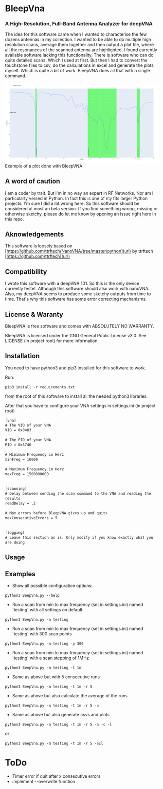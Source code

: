 # BleepVna
### A High-Resolution, Full-Band Antenna Analyzer for deepVNA

The idea for this software came when I wanted to characterise the few dozens antennas in my collection. I wanted to be able to do multiple high resolution scans, average them together and then output a plot file, where all the resonances of the scanned antenna are highlighted.
I found currently available software lacking this functionality. There is software who can do quite detailed scans. Which I used at first. But then I had to convert the touchstone files to csv, do the calculations in excel and generate the plots myself. Which is quite a bit of work. BleepVNA does all that with a single command.

![Example of a plot done with BleepVNA](/img/samplePlot.png)
Example of a plot done with BleepVNA

## A word of caution
I am a coder by trait. But I'm in no way an expert in RF Networks. Nor am I particularly versed in Python. In fact this is one of my fits larger Python projects. I'm sure I did a lot wrong here. So this software should be considered at most an beta version. If you find something wrong, missing or otherwise sketchy, please do let me know by opening an issue right here in this repo.

## Aknowledgements
This software is loosely based on [https://github.com/ttrftech/NanoVNA/tree/master/python](url) by ttrftech [https://github.com/ttrftech](url)

## Compatibility
I wrote this software with a deepVNA 101. So this is the only device currently testet. Although this software should also work with nanoVNA. Also, my deepVNA seems to produce some sketchy outputs from time to time. That's why this software has some error correcting mechanisms.

## License & Waranty
BleepVNA is free software and comes with ABSOLUTELY NO WARRANTY.

BleepVNA is licensed under the GNU General Public License v3.0. See LICENSE (in project root) for more information.

## Installation
You need to have python3 and pip3 installed for this software to work.

Run:

`pip3 install -r requirements.txt`

from the root of this software to install all the needed python3 libraries.

After that you have to configure your VNA settings in settings.ini (in project root)

```
[vna]
# The VID of your VNA
VID = 0x0483

# The PID of your VNA
PID = 0x5740

# Minimum Frequency in Herz
minFreq = 10000

# Maximum Frequency in Herz
maxFreq = 1500000000


[scanning]
# Delay between sending the scan command to the VNA and reading the results
readDelay = .2

# Max errors before BleepVNA gives up and quits
maxConsecutiveErrors = 5


[logging]
# Leave this section as is. Only modify if you know exactly what you are doing
```

## Usage

## Examples
- Show all possible configuration options:

`python3 BeepVna.py --help`

- Run a scan from min to max frequency (set in settings.ini) named 'testing' with all settings on default:

`python3 BeepVna.py -n testing`

- Run a scan from min to max frequency (set in settings.ini) named 'testing' with 300 scan points

`python3 BeepVna.py -n testing -p 300`

- Run a scan from min to max frequency (set in settings.ini) named 'testing' with a scan stepping of 1MHz

`python3 BeepVna.py -n testing -t 1m`

- Same as above but with 5 consecutive runs

`python3 BeepVna.py -n testing -t 1m -r 5`

- Same as above but also calculate the average of the runs

`python3 BeepVna.py -n testing -t 1m -r 5 -a`

- Same as above but also generate csvs and plots

`python3 BeepVna.py -n testing -t 1m -r 5 -a -c -l`

or

`python3 BeepVna.py -n testing -t 1m -r 5 -acl`



# ToDo
- Timer error if quit after x consecutive errors
- implement --overwrite function
